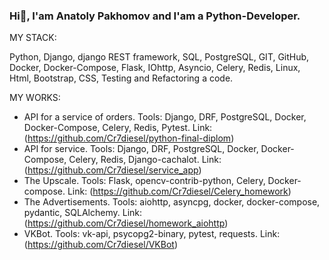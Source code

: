 ### Hi👋, I'am Anatoly Pakhomov and I'am a Python-Developer.

MY STACK:

Python, Django, django REST framework, SQL, PostgreSQL, GIT, GitHub, Docker, Docker-Compose, 
Flask, IOhttp, Asyncio, Celery, Redis, Linux, Html, Bootstrap, CSS, Testing and Refactoring a code.

MY WORKS:

- API for a service of orders. 
    Tools: Django, DRF, PostgreSQL, Docker, Docker-Compose, Celery, Redis, Pytest. Link: (https://github.com/Cr7diesel/python-final-diplom)
- API for service.
    Tools: Django, DRF, PostgreSQL, Docker, Docker-Compose, Celery, Redis, Django-cachalot. Link: (https://github.com/Cr7diesel/service_app)
- The Upscale.
    Tools: Flask, opencv-contrib-python, Celery, Docker-compose. Link: (https://github.com/Cr7diesel/Celery_homework)
- The Advertisements.
    Tools: aiohttp, asyncpg, docker, docker-compose, pydantic, SQLAlchemy. Link: (https://github.com/Cr7diesel/homework_aiohttp)
- VKBot.
    Tools: vk-api, psycopg2-binary, pytest, requests. Link: (https://github.com/Cr7diesel/VKBot)
 

